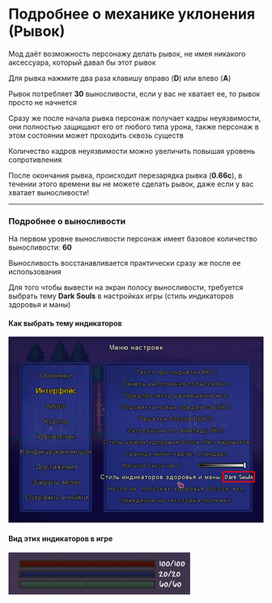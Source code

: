 # Подробнее о механике уклонения (Рывок)

Мод даёт возможность персонажу делать рывок, не имея никакого аксессуара, который давал бы этот рывок

Для рывка нажмите два раза клавишу вправо (**D**) или влево (**A**)

Рывок потребляет **30** выносливости, если у вас не хватает ее, то рывок просто не начнется

Сразу же после начала рывка персонаж получает кадры неуязвимости, они полностью защищают его от любого типа урона, также персонаж в этом состоянии может проходить сквозь существ

Количество кадров неуязвимости можно увеличить повышая уровень сопротивления

После окончания рывка, происходит перезарядка рывка (**0.66с**), в течении этого времени вы не можете сделать рывок, даже если у вас хватает выносливости!

---

### Подробнее о выносливости

На первом уровне выносливости персонаж имеет базовое количество выносливости: **60**

Выносливость восстанавливается практически сразу же после ее использования

Для того чтобы вывести на экран полосу выносливости, требуется выбрать тему **Dark Souls** в настройках игры (стиль индикаторов здоровья и маны)

#### Как выбрать тему индикаторов

![](https://github.com/rzc0d3r/DarkSouls/blob/main/wiki/images/Settings_DarkSoulsBars_RU.jpg)

#### Вид этих индикаторов в игре 

![](https://github.com/rzc0d3r/DarkSouls/blob/main/wiki/images/InGame_DarkSoulsBars.jpg)
